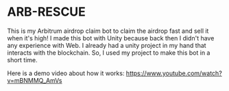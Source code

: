 # ARB-RESCUE
 
This is my Arbitrum airdrop claim bot to claim the airdrop fast and sell it when it's high! I made this bot with Unity because back then I didn't have any experience with Web. I already had a unity project in my hand that interacts with the blockchain. So, I used my project to make this bot in a short time.

Here is a demo video about how it works: https://www.youtube.com/watch?v=mBNMMQ_AmVs
